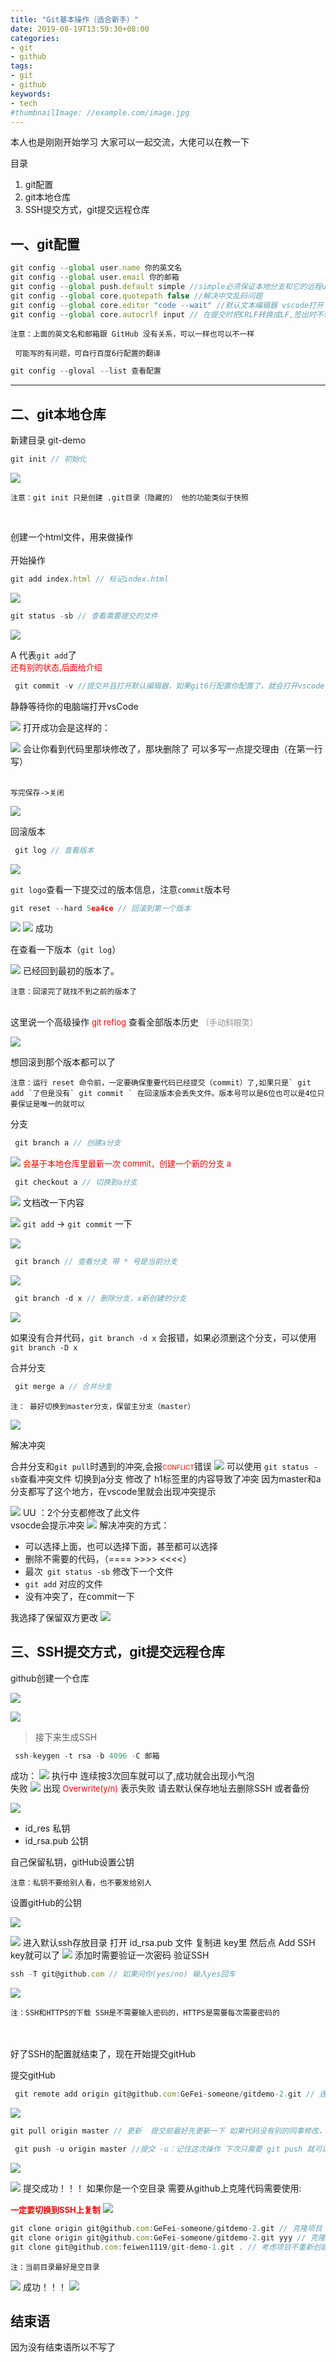 ```yaml
---
title: "Git基本操作（适合新手）"
date: 2019-08-19T13:59:30+08:00
categories:
- git
- github
tags:
- git
- github
keywords:
- tech
#thumbnailImage: //example.com/image.jpg
---
```


<!--more-->
本人也是刚刚开始学习 大家可以一起交流，大佬可以在教一下 

目录
<br>

1. git配置
2. git本地仓库
3. SSH提交方式，git提交远程仓库

## 一、git配置
```` js
git config --global user.name 你的英文名
git config --global user.email 你的邮箱
git config --global push.default simple //simple必须保证本地分支和它的远程upstream分支同名，否则会拒绝push操作。
git config --global core.quotepath false //解决中文乱码问题
git config --global core.editor "code --wait" //默认文本编辑器 vscode打开
git config --global core.autocrlf input // 在提交时把CRLF转换成LF,签出时不转换
````
````!
注意：上面的英文名和邮箱跟 GitHub 没有关系，可以一样也可以不一样
````
```! 
 可能写的有问题，可自行百度6行配置的翻译
```

```` js
git config --gloval --list 查看配置
````
---
## 二、git本地仓库

新建目录 git-demo 
<br>
```` js
git init // 初始化
````

![](/images/blok1/1.png)
````!
注意：git init 只是创建 .git目录（隐藏的） 他的功能类似于快照
````
<br>

创建一个html文件，用来做操作
<br>
<br>
开始操作
<br>
```` js
git add index.html // 标记index.html
````

![](/images/blok1/2.png)

```` js
git status -sb // 查看需要提交的文件
````

![](/images/blok1/3.png)

A 代表` git add `了 
<br>
<font color=red size=2>还有别的状态,后面给介绍</font>

```` js
 git commit -v //提交并且打开默认编辑器，如果git6行配置你配置了，就会打开vscode 如果没有会打开vim编辑器
````
静静等待你的电脑端打开vsCode

![](/images/blok1/4.png)
打开成功会是这样的：


![](/images/blok1/5.png)
会让你看到代码里那块修改了，那块删除了 可以多写一点提交理由（在第一行写）
<br>
<br>
````!
写完保存->关闭
````


![](/images/blok1/6.png)


 回滚版本
 <br>

```` js
 git log // 查看版本
````

![](/images/blok1/7.png)

` git logo `查看一下提交过的版本信息，注意` commit `版本号

```` js
git reset --hard 5ea4ce // 回滚到第一个版本
````

![](/images/blok1/8.png)
![](/images/blok1/9.png)
成功


在查看一下版本（` git log `）

![](/images/blok1/10.png)
已经回到最初的版本了。

````!
注意：回滚完了就找不到之前的版本了
````

<br>
这里说一个高级操作 <font color=red size=2>git reflog</font> 查看全部版本历史
<font color=#8F8F8F size=2>（手动斜眼笑）</font>

![](/images/blok1/11.png)

想回滚到那个版本都可以了
<br>
````!
注意：运行 reset 命令前，一定要确保重要代码已经提交（commit）了,如果只是` git add `了但是没有` git commit ` 在回滚版本会丢失文件。版本号可以是6位也可以是4位只要保证是唯一的就可以
````

分支
<br>
```` js
 git branch a // 创建a分支
````

![](/images/blok1/12.png)
<font color=red size=2>会基于本地仓库里最新一次 commit，创建一个新的分支 a </font>
```` js
 git checkout a // 切换到a分支
````

![](/images/blok1/13.png)
文档改一下内容


![](/images/blok1/14.png)
` git add ` -> ` git commit ` 一下 


![](/images/blok1/15.png)

```` js 
 git branch // 查看分支 带 * 号是当前分支
````

![](/images/blok1/16.png)

```` js 
 git branch -d x // 删除分支，x新创建的分支
````

![](/images/blok1/17.png)

如果没有合并代码，` git branch -d x ` 会报错，如果必须删这个分支，可以使用 ` git branch -D x`

 合并分支
 <br>
```` js
 git merge a // 合并分支
````
````!
注： 最好切换到master分支，保留主分支（master）
````

![](/images/blok1/18.png)

 解决冲突
 <br>

合并分支和` git pull `时遇到的冲突,会报<font color=red size=1>CONFLICT</font>错误
![](/images/blok1/19.png)
可以使用 `git status -sb`查看冲突文件
切换到a分支 修改了 h1标签里的内容导致了冲突 因为master和a分支都写了这个地方，在vscode里就会出现冲突提示

![](/images/blok1/20.png)
UU ：2个分支都修改了此文件
<br>
vsocde会提示冲突
![](/images/blok1/21.png)
解决冲突的方式：
<br>

* 可以选择上面，也可以选择下面，甚至都可以选择
* 删除不需要的代码，（==== >>>> <<<<）
* 最次` git status -sb` 修改下一个文件
* `git add` 对应的文件
* 没有冲突了，在commit一下

我选择了保留双方更改
![](/images/blok1/22.png)

## 三、SSH提交方式，git提交远程仓库
github创建一个仓库

![](/images/blok1/23.png)

![](/images/blok1/24.png)

> 接下来生成SSH

```` js
 ssh-keygen -t rsa -b 4096 -C 邮箱
````
成功：
![](/images/blok1/25.png)
执行中 连续按3次回车就可以了,成功就会出现小气泡
<br>
失败
![](/images/blok1/26.png)
出现<font color=red size=2> Overwrite(y/n)</font> 表示失败 请去默认保存地址去删除SSH
或者备份

![](/images/blok1/27.png)

* id_res 私钥
* id_rsa.pub 公钥

自己保留私钥，gitHub设置公钥

````!
注意：私钥不要给别人看，也不要发给别人
````

 设置gitHub的公钥
 <br>

![](/images/blok1/28.png)



![](/images/blok1/29.png)
进入默认ssh存放目录 打开 id_rsa.pub 文件 复制进 key里 然后点 Add SSH key就可以了
![](/images/blok1/30.png)
添加时需要验证一次密码
验证SSH
<br>
```` js
ssh -T git@github.com // 如果问你(yes/no) 输入yes回车
````
![](/images/blok1/31.png)
````!
注：SSH和HTTPS的下载 SSH是不需要输入密码的，HTTPS是需要每次需要密码的
````
<br>
<br>
好了SSH的配置就结束了，现在开始提交gitHub

提交gitHub
 <br>
```` js
 git remote add origin git@github.com:GeFei-someone/gitdemo-2.git // 连接远程仓库 
````
![](/images/blok1/32.png)

```` js
git pull origin master // 更新  提交前最好先更新一下 如果代码没有别的同事修改，就可以直接提交
````
```` js
 git push -u origin master //提交 -u：记住这次操作 下次只需要 git push 就可以了
````

![](/images/blok1/33.png)

![](/images/blok1/34.png)
提交成功！！！
如果你是一个空目录 需要从github上克隆代码需要使用:

<font color=red size= 2>__一定要切换到SSH上复制__</font>
![](/images/blok1/35.png)

```` js
git clone origin git@github.com:GeFei-someone/gitdemo-2.git // 克隆项目
git clone origin git@github.com:GeFei-someone/gitdemo-2.git yyy // 克隆项目并且重命名为 yyy
git clone git@github.com:feiwen1119/git-demo-1.git . // 考虑项目不重新创建目录，使用当前目录容纳代码
````
````!
注：当前目录最好是空目录
````
![](/images/blok1/36.png)
成功！！！
![](/images/blok1/37.png)


## 结束语
因为没有结束语所以不写了